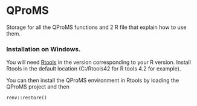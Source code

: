 # QProMS
Storage for all the QProMS functions and 2 R file that explain how to use them.

### Installation on Windows.

You will need [Rtools](https://cran.r-project.org/bin/windows/Rtools/) in the version corresponding to your R version. Install Rtools in the default location (C:/Rtools42 for R tools 4.2 for example).

You can then install the QProMS environment in Rtools by loading the QProMS project and then

    renv::restore()

